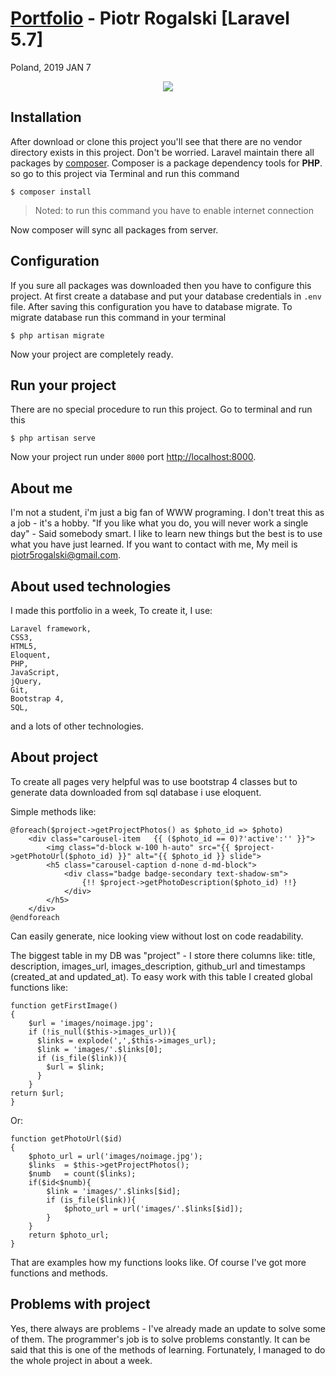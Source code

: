 [Portfolio](https://piotrportfolio.pl/) - Piotr Rogalski  [Laravel 5.7]
==========================
Poland, 2019 JAN 7

<div align="center">
   <img src="https://piotrportfolio.pl/images/pr17a.png"/>
</div>

## Installation

After download or clone this project you'll see that there are no vendor directory exists in this project. Don't be worried. Laravel maintain there all packages by [composer](https://getcomposer.org/). Composer is a package dependency tools for **PHP**. so go to this project via Terminal and run this command

```
$ composer install
```

> Noted: to run this command you have to enable internet connection

Now composer will sync all packages from server.

## Configuration

If you sure all packages was downloaded then you have to configure this project. At first create a database and put your database credentials in `.env` file.
After saving this configuration you have to database migrate. To migrate database run this command in your terminal

```
$ php artisan migrate
```

Now your project are completely ready.

## Run your project 

There are no special procedure to run this project. Go to terminal and run this

```
$ php artisan serve
```

Now your project run under `8000` port [http://localhost:8000](http://localhost:8000).

About me
--------
I'm not a student, i'm just a big fan of WWW programing. I don't treat this as a job - it's a hobby. 
"If you like what you do, you will never work a single day" - Said somebody smart.
I like to learn new things but the best is to use what you have just learned.
If you want to contact with me, My meil is piotr5rogalski@gmail.com.

About used technologies
-------------------
I made this portfolio in a week, 
To create it, I use:

    Laravel framework,
    CSS3,
    HTML5,
    Eloquent,
    PHP,
    JavaScript,
    jQuery,
    Git,
    Bootstrap 4,
    SQL,
    
and a lots of other technologies. 

About project
-------------
To create all pages very helpful was to use bootstrap 4 classes but to generate
data downloaded from sql database i use eloquent.

Simple methods like:

    @foreach($project->getProjectPhotos() as $photo_id => $photo)
        <div class="carousel-item   {{ ($photo_id == 0)?'active':'' }}">
            <img class="d-block w-100 h-auto" src="{{ $project->getPhotoUrl($photo_id) }}" alt="{{ $photo_id }} slide">
            <h5 class="carousel-caption d-none d-md-block">
                <div class="badge badge-secondary text-shadow-sm">
                    {!! $project->getPhotoDescription($photo_id) !!}
                </div>
            </h5>
        </div>
    @endforeach

Can easily generate, nice looking view without lost on code readability.

The biggest table in my DB was "project" - I store there columns like: title, description, images_url, images_description, github_url and timestamps (created_at and updated_at). To easy work with this table I created global functions like: 

    function getFirstImage() 
	{
	    $url = 'images/noimage.jpg';
	    if (!is_null($this->images_url)){ 
	      $links = explode(',',$this->images_url);
	      $link = 'images/'.$links[0];
	      if (is_file($link)){
	        $url = $link;
	      }
	    }
    return $url;
  	}
    
Or:

    function getPhotoUrl($id)
	{
		$photo_url = url('images/noimage.jpg');
		$links  = $this->getProjectPhotos();
		$numb   = count($links);
		if($id<$numb){
			$link = 'images/'.$links[$id];
			if (is_file($link)){
				$photo_url = url('images/'.$links[$id]);
			}
		}
		return $photo_url;
	}
    
That are examples how my functions looks like. Of course I've got more functions and methods.

Problems with project
---------------------
Yes, there always are problems - I've already made an update to solve some of them. 
The programmer's job is to solve problems constantly. It can be said that this is one of the methods of learning.
Fortunately, I managed to do the whole project in about a week.
